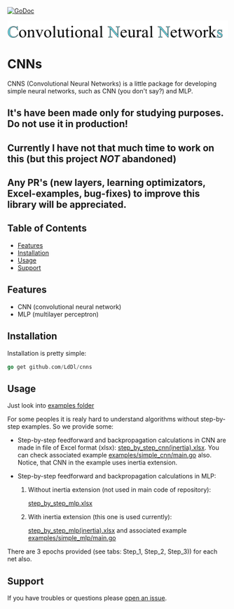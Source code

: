 [![GoDoc](https://godoc.org/github.com/golang/gddo?status.svg)](https://godoc.org/github.com/LdDl/cnns)

![alt text](https://raw.githubusercontent.com/LdDl/cnns/master/cnns_png.png)

# CNNs #
CNNS (Convolutional Neural Networks) is a little package for developing simple neural networks, such as CNN (you don't say?) and MLP.

## It's have been made only for studying purposes. Do not use it in production!
## Currently I have not that much time to work on this (but this project _NOT_ abandoned)
## Any PR's (new layers, learning optimizators, Excel-examples, bug-fixes) to improve this library will be appreciated.

## Table of Contents

- [Features](#features)
- [Installation](#installation)
- [Usage](#usage)
- [Support](#support)

## Features

- CNN (convolutional neural network)
- MLP (multilayer perceptron)

## Installation

Installation is pretty simple:
```go
go get github.com/LdDl/cnns
```

## Usage

Just look into [examples folder](examples)

For some peoples it is realy hard to understand algorithms without step-by-step examples. So we provide some:

* Step-by-step feedforward and backpropagation calculations in CNN are made in file of Excel format (xlsx): [step_by_step_cnn(inertia).xlsx](examples/simple_cnn/step_by_step_cnn(inertia).xlsx). You can check associated example [examples/simple_cnn/main.go](examples/simple_cnn/main.go) also. Notice, that CNN in the example uses inertia extension. 

* Step-by-step feedforward and backpropagation calculations in MLP:
    1) Without inertia extension (not used in main code of repository):

        [step_by_step_mlp.xlsx](examples/simple_mlp/step_by_step_mlp.xlsx)
    2) With inertia extension (this one is used currently):

        [step_by_step_mlp(inertia).xlsx](examples/simple_mlp/step_by_step_mlp(inertia).xlsx)
        and associated example [examples/simple_mlp/main.go](examples/simple_mlp/main.go)

There are 3 epochs provided (see tabs: Step_1, Step_2, Step_3)) for each net also.

## Support

If you have troubles or questions please [open an issue](https://github.com/LdDl/cnns/issues/new).
